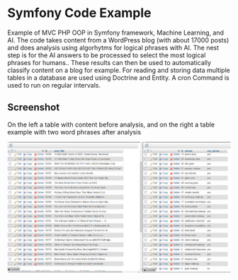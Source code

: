 # Symfony Code Example

Example of MVC PHP OOP in Symfony framework, Machine Learning, and AI. The code takes content from a WordPress blog (with about 17000 posts) and does analysis using algorhytms for logical phrases with AI. The nest step is for the AI answers to be processed to select the most logical phrases for humans.. These results can then be used to automatically classify content on a blog for example. For reading and storing data multiple tables in a database are used using Doctrine and Entity. A cron Command is used to run on regular intervals.

## Screenshot

On the left a table with content before analysis, and on the right a table example with two word phrases after analysis


![screenshot of Symfony code example](https://github.com/CodezPoet/code_examples/blob/main/screenshots/analysis_before_after.png)

